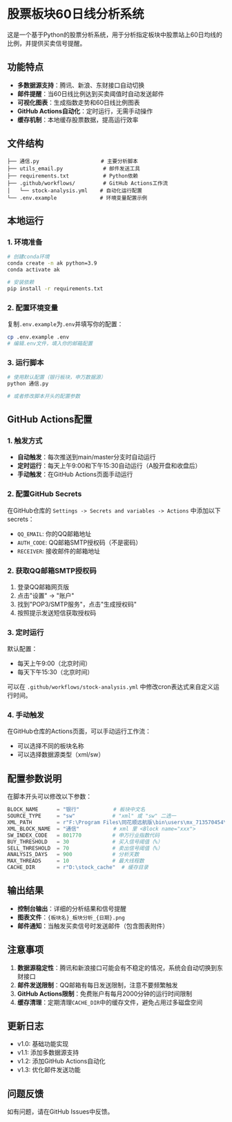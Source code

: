 # 股票板块60日线分析系统

这是一个基于Python的股票分析系统，用于分析指定板块中股票站上60日均线的比例，并提供买卖信号提醒。

## 功能特点

- **多数据源支持**：腾讯、新浪、东财接口自动切换
- **邮件提醒**：当60日线比例达到买卖阈值时自动发送邮件
- **可视化图表**：生成指数走势和60日线比例图表
- **GitHub Actions自动化**：定时运行，无需手动操作
- **缓存机制**：本地缓存股票数据，提高运行效率

## 文件结构

```
├── 通信.py                    # 主要分析脚本
├── utils_email.py             # 邮件发送工具
├── requirements.txt           # Python依赖
├── .github/workflows/         # GitHub Actions工作流
│   └── stock-analysis.yml    # 自动化运行配置
└── .env.example              # 环境变量配置示例
```

## 本地运行

### 1. 环境准备

```bash
# 创建conda环境
conda create -n ak python=3.9
conda activate ak

# 安装依赖
pip install -r requirements.txt
```

### 2. 配置环境变量

复制`.env.example`为`.env`并填写你的配置：

```bash
cp .env.example .env
# 编辑.env文件，填入你的邮箱配置
```

### 3. 运行脚本

```bash
# 使用默认配置（银行板块，申万数据源）
python 通信.py

# 或者修改脚本开头的配置参数
```

## GitHub Actions配置

### 1. 触发方式
- **自动触发**：每次推送到main/master分支时自动运行
- **定时运行**：每天上午9:00和下午15:30自动运行（A股开盘和收盘后）
- **手动触发**：在GitHub Actions页面手动运行

### 2. 配置GitHub Secrets

在GitHub仓库的 `Settings -> Secrets and variables -> Actions` 中添加以下secrets：

- `QQ_EMAIL`: 你的QQ邮箱地址
- `AUTH_CODE`: QQ邮箱SMTP授权码（不是密码）
- `RECEIVER`: 接收邮件的邮箱地址

### 2. 获取QQ邮箱SMTP授权码

1. 登录QQ邮箱网页版
2. 点击"设置" -> "账户"
3. 找到"POP3/SMTP服务"，点击"生成授权码"
4. 按照提示发送短信获取授权码

### 3. 定时运行

默认配置：
- 每天上午9:00（北京时间）
- 每天下午15:30（北京时间）

可以在 `.github/workflows/stock-analysis.yml` 中修改cron表达式来自定义运行时间。

### 4. 手动触发

在GitHub仓库的Actions页面，可以手动运行工作流：
- 可以选择不同的板块名称
- 可以选择数据源类型（xml/sw）

## 配置参数说明

在脚本开头可以修改以下参数：

```python
BLOCK_NAME      = "银行"           # 板块中文名
SOURCE_TYPE     = "sw"            # "xml" 或 "sw" 二选一
XML_PATH        = r"F:\Program Files\同花顺远航版\bin\users\mx_713570454\blockstockV3.xml"
XML_BLOCK_NAME  = "通信"           # xml 里 <Block name="xxx">
SW_INDEX_CODE   = 801770          # 申万行业指数代码
BUY_THRESHOLD   = 30              # 买入信号阈值（%）
SELL_THRESHOLD  = 70              # 卖出信号阈值（%）
ANALYSIS_DAYS   = 900             # 分析天数
MAX_THREADS     = 10              # 最大线程数
CACHE_DIR       = r"D:\stock_cache"  # 缓存目录
```

## 输出结果

- **控制台输出**：详细的分析结果和信号提醒
- **图表文件**：`{板块名}_板块分析_{日期}.png`
- **邮件通知**：当触发买卖信号时发送邮件（包含图表附件）

## 注意事项

1. **数据源稳定性**：腾讯和新浪接口可能会有不稳定的情况，系统会自动切换到东财接口
2. **邮件发送限制**：QQ邮箱有每日发送限制，注意不要频繁触发
3. **GitHub Actions限制**：免费账户有每月2000分钟的运行时间限制
4. **缓存清理**：定期清理`CACHE_DIR`中的缓存文件，避免占用过多磁盘空间

## 更新日志

- v1.0: 基础功能实现
- v1.1: 添加多数据源支持
- v1.2: 添加GitHub Actions自动化
- v1.3: 优化邮件发送功能

## 问题反馈

如有问题，请在GitHub Issues中反馈。